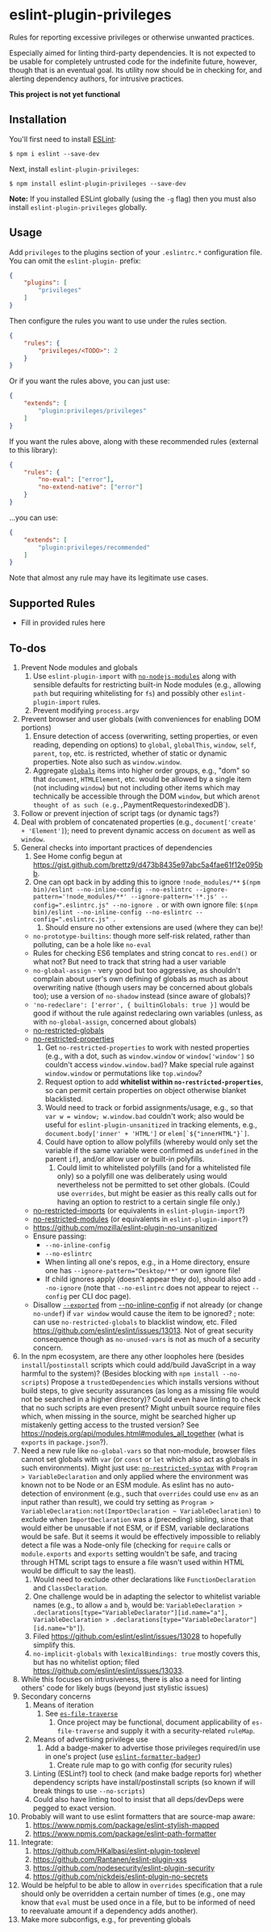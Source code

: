 # eslint-plugin-privileges

Rules for reporting excessive privileges or otherwise unwanted practices.

Especially aimed for linting third-party dependencies. It is not expected
to be usable for completely untrusted code for the indefinite future,
however, though that is an eventual goal. Its utility now should be in
checking for, and alerting dependency authors, for intrusive practices.

**This project is not yet functional**

## Installation

You'll first need to install [ESLint](http://eslint.org):

```
$ npm i eslint --save-dev
```

Next, install `eslint-plugin-privileges`:

```
$ npm install eslint-plugin-privileges --save-dev
```

**Note:** If you installed ESLint globally (using the `-g` flag) then
you must also install `eslint-plugin-privileges` globally.

## Usage

Add `privileges` to the plugins section of your `.eslintrc.*` configuration
file. You can omit the `eslint-plugin-` prefix:

```json
{
    "plugins": [
        "privileges"
    ]
}
```


Then configure the rules you want to use under the rules section.

```json
{
    "rules": {
        "privileges/<TODO>": 2
    }
}
```

Or if you want the rules above, you can just use:

```json
{
    "extends": [
        "plugin:privileges/privileges"
    ]
}
```

If you want the rules above, along with these recommended rules
(external to this library):

```json
{
    "rules": {
        "no-eval": ["error"],
        "no-extend-native": ["error"]
    }
}
```

...you can use:

```json
{
    "extends": [
        "plugin:privileges/recommended"
    ]
}
```

Note that almost any rule may have its legitimate use cases.

## Supported Rules

- Fill in provided rules here

## To-dos

1. Prevent Node modules and globals
    1. Use `eslint-plugin-import` with
        [`no-nodejs-modules`](https://github.com/benmosher/eslint-plugin-import/blob/master/docs/rules/no-nodejs-modules.md)
        along with sensible defaults for restricting built-in Node modules (e.g.,
        allowing `path` but requiring whitelisting for `fs`) and possibly other
        `eslint-plugin-import` rules.
    1. Prevent modifying `process.argv`
1. Prevent browser and user globals (with conveniences for enabling DOM portions)
    1. Ensure detection of access (overwriting, setting properties, or even reading,
        depending on options) to `global`, `globalThis`, `window`, `self`, `parent`,
        `top`, etc. is restricted, whether of static or dynamic properties. Note also
        such as `window.window`.
    1. Aggregate [`globals`](https://www.npmjs.com/package/globals) items into higher
        order groups, e.g., "dom" so that `document`, `HTMLElement`, etc. would be
        allowed by a single item (not including `window`) but not including other items
        which may technically be accessible through the DOM `window`, but which are`
        not thought of as such (e.g., `PaymentRequest` or `indexedDB`).
1. Follow or prevent injection of script tags (or dynamic tags?)
1. Deal with problem of concatenated properties (e.g.,
    `document['create' + 'Element']`); need to prevent dynamic access
    on `document` as well as `window`.
1. General checks into important practices of dependencies
    1. See Home config begun at <https://gist.github.com/brettz9/d473b8435e97abc5a4fae61f12e095bb>.
    1. One can opt back in by adding this to ignore `!node_modules/**`
        `$(npm bin)/eslint --no-inline-config --no-eslintrc --ignore-pattern='!node_modules/**' --ignore-pattern='!*.js' --config=".eslintrc.js" --no-ignore .`
        or with own ignore file:
        `$(npm bin)/eslint --no-inline-config --no-eslintrc --config=".eslintrc.js" .`
        1. Should ensure no other extensions are used (where they can be)!
    - `no-prototype-builtins`: though more self-risk related, rather than polluting,
        can be a hole like `no-eval`
    - Rules for checking ES6 templates and string concat to `res.end()` or what not?
        But need to track that string had a user variable
    - `no-global-assign` - very good but too aggressive, as shouldn't complain
        about user's own defining of globals as much as about overwriting native
        (though users may be concerned about globals too); use a version of
        `no-shadow` instead (since aware of globals)?
    - `'no-redeclare': ['error', { builtinGlobals: true }]` would be good if without
        the rule against redeclaring own variables (unless, as with `no-global-assign`,
        concerned about globals)
    - [no-restricted-globals](https://eslint.org/docs/rules/no-restricted-globals)
    - [no-restricted-properties](https://eslint.org/docs/rules/no-restricted-properties)
      1. Get `no-restricted-properties` to work with nested properties (e.g., with a dot, such as `window.window` or `window['window']` so couldn't access `window.window.bad`)? Make special rule against `window.window` or permutations like `top.window`?
      2. Request option to add **whitelist within `no-restricted-properties`**, so can
          permit certain properties on object otherwise blanket blacklisted.
      3. Would need to track or forbid assignments/usage, e.g., so that
            `var w = window; w.window.bad` couldn't work; also would be
            useful for `eslint-plugin-unsanitized` in tracking
            elements, e.g., `document.body['inner' + 'HTML']` or ``elem[`${"innerHTML"}`]``.
      4. Could have option to allow polyfills (whereby would only set the
          variable if the same variable were confirmed as `undefined`
          in the parent `if`), and/or allow user or built-in polyfills.
          1. Could limit to whitelisted polyfills (and for a whitelisted
              file only) so a polyfill one was deliberately using would
              nevertheless not be permitted to set other globals.
              (Could use `overrides`, but might be easier as this really
              calls out for having an option to restrict to a certain
              single file only.)
    - [no-restricted-imports](https://eslint.org/docs/rules/no-restricted-imports) (or equivalents in `eslint-plugin-import`?)
    - [no-restricted-modules](https://eslint.org/docs/rules/no-restricted-modules) (or equivalents in `eslint-plugin-import`?)
    - https://github.com/mozilla/eslint-plugin-no-unsanitized
    - Ensure passing:
        - `--no-inline-config`
        - `--no-eslintrc`
        - When linting all one's repos, e.g., in a Home directory, ensure one has `--ignore-pattern="Desktop/**"` or own ignore file!
        - If child ignores apply (doesn't appear they do), should also add
            `--no-ignore` (note that `--no-eslintrc` does not appear to reject
            `--config` per CLI doc page).
    - Disallow [`--exported`](https://eslint.org/docs/rules/no-unused-vars#exported) from [--no-inline-config](https://eslint.org/docs/user-guide/command-line-interface#inline-configuration-comments) if not already (or change `no-undef`) if `var window` would cause the item to be ignored? ; note: can use `no-restricted-globals` to blacklist window, etc. Filed <https://github.com/eslint/eslint/issues/13013>. Not of great security consequence though as `no-unused-vars` is not as much of a security concern.
1. In the npm ecosystem, are there any other loopholes here (besides
    `install`/`postinstall` scripts which could add/build JavaScript in
    a way harmful to the system)? (Besides blocking with
    `npm install --no-scripts`) Propose a `trustedDependencies` which
    installs versions without build steps, to give security assurances
    (as long as a missing file would not be searched in a higher directory)?
    Could even have linting to check that no such scripts are even present?
    Might unbuilt source require files which, when missing in the source,
    might be searched higher up mistakenly getting access to the trusted
    version? See <https://nodejs.org/api/modules.html#modules_all_together>
    (what is `exports` in `package.json`?).
1. Need a new rule like `no-global-vars` so that non-module, browser files cannot
    set globals with `var` (or `const` or `let` which also act as globals in such
    environments). Might just use:
    [`no-restricted-syntax`](https://eslint.org/docs/rules/no-restricted-syntax)
    with `Program > VariableDeclaration` and only applied where the environment
    was known not to be Node or an ESM module. As eslint has no auto-detection of
    environment (e.g., such that `overrides` could use `env` as an input rather
    than result), we could try setting as
    `Program > VariableDeclaration:not(ImportDeclaration ~ VariableDeclaration)`
    to exclude when `ImportDeclaration` was a (preceding) sibling, since that
    would either be unusable if not ESM, or if ESM, variable declarations would
    be safe. But it seems it would be effectively impossible to reliably detect
    a file was a Node-only file (checking for `require` calls or `module.exports`
    and `exports` setting wouldn't be safe, and tracing through HTML script
    tags to ensure a file wasn't used within HTML would be difficult to say
    the least).
    1. Would need to exclude other declarations like `FunctionDeclaration`
        and `ClassDeclaration`.
    1. One challenge would be in adapting the selector to whitelist variable
        names (e.g., to allow `a` and `b`, would be:
        `VariableDeclaration > .declarations[type="VariableDeclarator"][id.name="a"],
         VariableDeclaration > .declarations[type="VariableDeclarator"][id.name="b"]`).
    1. Filed <https://github.com/eslint/eslint/issues/13028> to hopefully
        simplify this.
    1. `no-implicit-globals` with `lexicalBindings: true` mostly covers this,
        but has no whitelist option; filed <https://github.com/eslint/eslint/issues/13033>.
1. While this focuses on intrusiveness, there is also a need for linting
    others' code for likely bugs (beyond just stylistic issues)
1. Secondary concerns
    1. Means of iteration
        1. See [`es-file-traverse`](https://github.com/brettz9/es-file-traverse)
            1. Once project may be functional, document applicability of
                `es-file-traverse` and supply it with a security-related
                `ruleMap`.
    1. Means of advertising privilege use
        1. Add a badge-maker to advertise those privileges required/in use in
            one's project (use [`eslint-formatter-badger`](https://github.com/brettz9/eslint-formatter-badger))
            1. Create rule map to go with config (for security rules)
    1. Linting (ESLint?) tool to check (and make badge reports for) whether
        dependency scripts have install/postinstall scripts (so known if
        will break things to use `--no-scripts`)
    1. Could also have linting tool to insist that all deps/devDeps were
        pegged to exact version.
1. Probably will want to use eslint formatters that are source-map aware:
    1. <https://www.npmjs.com/package/eslint-stylish-mapped>
    1. <https://www.npmjs.com/package/eslint-path-formatter>
1. Integrate:
    1. <https://github.com/HKalbasi/eslint-plugin-toplevel>
    1. <https://github.com/Rantanen/eslint-plugin-xss>
    1. <https://github.com/nodesecurity/eslint-plugin-security>
    1. <https://github.com/nickdeis/eslint-plugin-no-secrets>
1. Would be helpful to be able to allow in `overrides` specification that
    a rule should only be overridden a certain number of times (e.g.,
    one may know that `eval` must be used once in a file, but to
    be informed of need to reevaluate amount if a dependency adds another).
1. Make more subconfigs, e.g., for preventing globals
